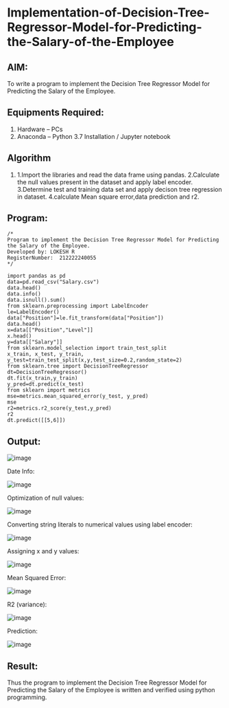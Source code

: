 # Implementation-of-Decision-Tree-Regressor-Model-for-Predicting-the-Salary-of-the-Employee

## AIM:
To write a program to implement the Decision Tree Regressor Model for Predicting the Salary of the Employee.

## Equipments Required:
1. Hardware – PCs
2. Anaconda – Python 3.7 Installation / Jupyter notebook

## Algorithm
1. 1.Import the libraries and read the data frame using pandas. 
2.Calculate the null values present in the dataset and apply label encoder.
3.Determine test and training data set and apply decison tree regression in dataset. 
4.calculate Mean square error,data prediction and r2. 

## Program:
```
/*
Program to implement the Decision Tree Regressor Model for Predicting the Salary of the Employee.
Developed by: LOKESH R
RegisterNumber:  212222240055
*/
```

```
import pandas as pd
data=pd.read_csv("Salary.csv")
data.head()
data.info()
data.isnull().sum()
from sklearn.preprocessing import LabelEncoder
le=LabelEncoder()
data["Position"]=le.fit_transform(data["Position"])
data.head()
x=data[["Position","Level"]]
x.head()
y=data[["Salary"]]
from sklearn.model_selection import train_test_split
x_train, x_test, y_train, y_test=train_test_split(x,y,test_size=0.2,random_state=2)
from sklearn.tree import DecisionTreeRegressor
dt=DecisionTreeRegressor()
dt.fit(x_train,y_train)
y_pred=dt.predict(x_test)
from sklearn import metrics
mse=metrics.mean_squared_error(y_test, y_pred)
mse
r2=metrics.r2_score(y_test,y_pred)
r2
dt.predict([[5,6]])

```

## Output:

![image](https://github.com/LokeshRajamani/ml7/assets/120544804/465a1581-46a8-41e3-b4d1-a85f9e64cc35)

Date Info:

![image](https://github.com/LokeshRajamani/ml7/assets/120544804/98e17618-8b51-4263-9a11-496c27556f1a)

Optimization of null values:

![image](https://github.com/LokeshRajamani/ml7/assets/120544804/997f4afd-677d-4dd2-a969-83378f725ec0)

Converting string literals to numerical values using label encoder:

![image](https://github.com/LokeshRajamani/ml7/assets/120544804/3e17ec3c-61a0-4ec1-a094-cc05fdef5e2c)

Assigning x and y values:

![image](https://github.com/LokeshRajamani/ml7/assets/120544804/4c875e13-5e1e-4b2f-b5ab-a2628a338ad1)


Mean Squared Error:

![image](https://github.com/LokeshRajamani/ml7/assets/120544804/ce71ee57-cc8d-4e82-b365-f8d56917e30c)

R2 (variance):

![image](https://github.com/LokeshRajamani/ml7/assets/120544804/e134147f-71cb-4d28-bbc5-fe1cc2e4e000)

Prediction:

![image](https://github.com/LokeshRajamani/ml7/assets/120544804/ea92504a-e247-4759-b8eb-012a9ca96e88)



## Result:
Thus the program to implement the Decision Tree Regressor Model for Predicting the Salary of the Employee is written and verified using python programming.
